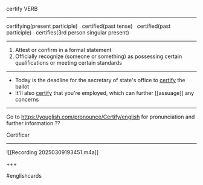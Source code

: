 certify
VERB
___
certifying(present participle)   certified(past tense)   certified(past participle)   certifies(3rd person singular present)
___
1. Attest or confirm in a formal statement
2. Officially recognize (someone or something) as possessing certain qualifications or meeting certain standards
___
- Today is the deadline for the secretary of state's office to <u>certify</u> the ballot
- It'll also <u>certify</u> that you're employed, which can further [[assuage]] any concerns
___
Go to https://youglish.com/pronounce/Certify/english for pronunciation and further information
??

Certificar
___
![[Recording 20250309193451.m4a]]
<!--SR:!2025-03-10,1,230!2025-03-11,2,248-->
+++

#englishcards